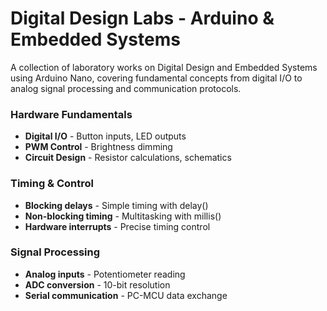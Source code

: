 # Digital Design Labs - Arduino & Embedded Systems

A collection of laboratory works on Digital Design and Embedded Systems using Arduino Nano, covering fundamental concepts from digital I/O to analog signal processing and communication protocols.

### Hardware Fundamentals
- **Digital I/O** - Button inputs, LED outputs
- **PWM Control** - Brightness dimming
- **Circuit Design** - Resistor calculations, schematics

### Timing & Control
- **Blocking delays** - Simple timing with delay()
- **Non-blocking timing** - Multitasking with millis()
- **Hardware interrupts** - Precise timing control

### Signal Processing
- **Analog inputs** - Potentiometer reading
- **ADC conversion** - 10-bit resolution
- **Serial communication** - PC-MCU data exchange
